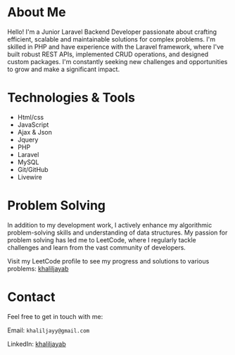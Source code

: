 # About Me

Hello! I'm a Junior Laravel Backend Developer passionate about crafting efficient, scalable and maintainable solutions for complex problems. I'm skilled in PHP and have experience with the Laravel framework, where I've built robust REST APIs, implemented CRUD operations, and designed custom packages. I'm constantly seeking new challenges and opportunities to grow and make a significant impact.

# Technologies & Tools

- Html/css
- JavaScript
- Ajax & Json
- Jquery
- PHP
- Laravel
- MySQL
- Git/GitHub
- Livewire

# Problem Solving

In addition to my development work, I actively enhance my algorithmic problem-solving skills and understanding of data structures. My passion for problem solving has led me to LeetCode, where I regularly tackle challenges and learn from the vast community of developers.

Visit my LeetCode profile to see my progress and solutions to various problems: [khaliljayab](https://leetcode.com/khaliljayab/)


# Contact

Feel free to get in touch with me:

Email: `khaliljayy@gmail.com`

LinkedIn: [khaliljayab](https://www.linkedin.com/in/khaliljayab/)
